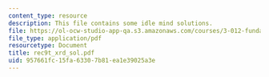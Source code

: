 ```yaml
---
content_type: resource
description: This file contains some idle mind solutions.
file: https://ol-ocw-studio-app-qa.s3.amazonaws.com/courses/3-012-fundamentals-of-materials-science-fall-2005/957661fc15fa63307b81ea1e39025a3e_rec9t_xrd_sol.pdf
file_type: application/pdf
resourcetype: Document
title: rec9t_xrd_sol.pdf
uid: 957661fc-15fa-6330-7b81-ea1e39025a3e
---
```


